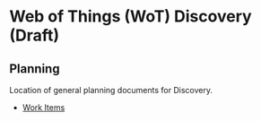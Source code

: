 # Web of Things (WoT) Discovery (Draft)
## Planning
Location of general planning documents for Discovery.

* [Work Items](work-items.md)




